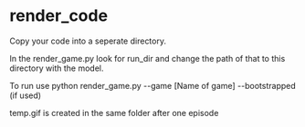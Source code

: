 # render_code

Copy your code into a seperate directory. 

In the render_game.py look for run_dir and change the path of that to this directory with the model.

To run use python render_game.py --game [Name of game] --bootstrapped (if used)

temp.gif is created in the same folder after one episode

